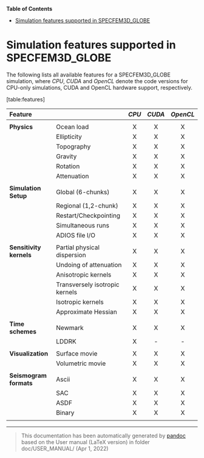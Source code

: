 **Table of Contents**

-   [Simulation features supported in SPECFEM3D\_GLOBE](#simulation-features-supported-in-specfem3d95globe)

Simulation features supported in SPECFEM3D\_GLOBE
=================================================

The following lists all available features for a SPECFEM3D\_GLOBE simulation, where <span>*CPU*</span>, <span>*CUDA*</span> and <span>*OpenCL*</span> denote the code versions for CPU-only simulations, CUDA and OpenCL hardware support, respectively.

[table:features]

| <span>**Feature**</span>             |                                | <span>*CPU*</span> | <span>*CUDA*</span> | <span>*OpenCL*</span> |
|:-------------------------------------|:-------------------------------|:------------------:|:-------------------:|:---------------------:|
|                                      |                                |                    |                     |                       |
| <span>**Physics**</span>             | Ocean load                     |          X         |          X          |           X           |
|                                      | Ellipticity                    |          X         |          X          |           X           |
|                                      | Topography                     |          X         |          X          |           X           |
|                                      | Gravity                        |          X         |          X          |           X           |
|                                      | Rotation                       |          X         |          X          |           X           |
|                                      | Attenuation                    |          X         |          X          |           X           |
|                                      |                                |                    |                     |                       |
| <span>**Simulation Setup**</span>    | Global (6-chunks)              |          X         |          X          |           X           |
|                                      | Regional (1,2-chunk)           |          X         |          X          |           X           |
|                                      | Restart/Checkpointing          |          X         |          X          |           X           |
|                                      | Simultaneous runs              |          X         |          X          |           X           |
|                                      | ADIOS file I/O                 |          X         |          X          |           X           |
|                                      |                                |                    |                     |                       |
| <span>**Sensitivity kernels**</span> | Partial physical dispersion    |          X         |          X          |           X           |
|                                      | Undoing of attenuation         |          X         |          X          |           X           |
|                                      | Anisotropic kernels            |          X         |          X          |           X           |
|                                      | Transversely isotropic kernels |          X         |          X          |           X           |
|                                      | Isotropic kernels              |          X         |          X          |           X           |
|                                      | Approximate Hessian            |          X         |          X          |           X           |
|                                      |                                |                    |                     |                       |
| <span>**Time schemes**</span>        | Newmark                        |          X         |          X          |           X           |
|                                      | LDDRK                          |          X         |          -          |           -           |
|                                      |                                |                    |                     |                       |
| <span>**Visualization**</span>       | Surface movie                  |          X         |          X          |           X           |
|                                      | Volumetric movie               |          X         |          X          |           X           |
|                                      |                                |                    |                     |                       |
| <span>**Seismogram formats**</span>  | Ascii                          |          X         |          X          |           X           |
|                                      | SAC                            |          X         |          X          |           X           |
|                                      | ASDF                           |          X         |          X          |           X           |
|                                      | Binary                         |          X         |          X          |           X           |
|                                      |                                |                    |                     |                       |

-----
> This documentation has been automatically generated by [pandoc](http://www.pandoc.org)
> based on the User manual (LaTeX version) in folder doc/USER_MANUAL/
> (Apr  1, 2022)

